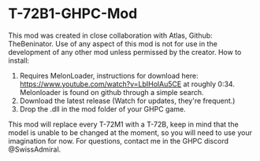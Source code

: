 # T-72B1-GHPC-Mod

This mod was created in close collaboration with Atlas, Github: TheBeninator.
Use of any aspect of this mod is not for use in the development of any other mod unless permissed by the creator.
How to install:

1. Requires MelonLoader, instructions for download here: https://www.youtube.com/watch?v=LbIHolAu5CE at roughly 0:34. Melonloader is found on github through a simple search.
2. Download the latest release (Watch for updates, they're frequent.)
3. Drop the .dll in the mod folder of your GHPC game.

This mod will replace every T-72M1 with a T-72B, keep in mind that the model is unable to be changed at the moment, so you will need to use your imagination for now.
For questions, contact me in the GHPC discord @SwissAdmiral.
